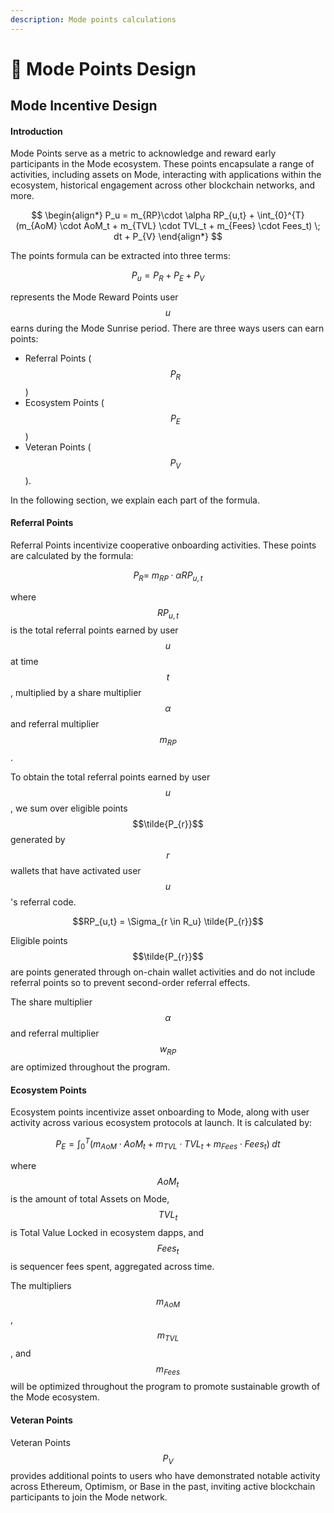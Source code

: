 ```yaml
---
description: Mode points calculations
---
```


# 🎯 Mode Points Design

## Mode Incentive Design <a href="#mode-incentive-design" id="mode-incentive-design"></a>

#### Introduction <a href="#introduction" id="introduction"></a>

Mode Points serve as a metric to acknowledge and reward early participants in the Mode ecosystem. These points encapsulate a range of activities, including assets on Mode, interacting with applications within the ecosystem, historical engagement across other blockchain networks, and more.

$$
\begin{align*} P_u = m_{RP}\cdot \alpha RP_{u,t} + \int_{0}^{T} (m_{AoM} \cdot AoM_t + m_{TVL} \cdot TVL_t + m_{Fees} \cdot Fees_t) \; dt + P_{V} \end{align*}
$$

The points formula can be extracted into three terms:

$$P_u = P_{R} + P_{E} + P_{V}$$

represents the Mode Reward Points user $$u$$ earns during the Mode Sunrise period. There are three ways users can earn points:

* Referral Points ($$P_{R}$$)
* Ecosystem Points ($$P_{E}$$)
* Veteran Points ($$P_{V}$$).

In the following section, we explain each part of the formula.

#### Referral Points

Referral Points incentivize cooperative onboarding activities. These points are calculated by the formula:

$$P_{R} = \;m_{RP}\cdot \alpha RP_{u,t}$$

where $$RP_{u,t}$$ is the total referral points earned by user $$u$$ at time $$t$$, multiplied by a share multiplier $$\alpha$$ and referral multiplier $$m_{RP}$$.

To obtain the total referral points earned by user $$u$$, we sum over eligible points $$\tilde{P_{r}}$$ generated by $$r$$ wallets that have activated user $$u$$'s referral code.

$$RP_{u,t} = \Sigma_{r \in R_u} \tilde{P_{r}}$$

Eligible points $$\tilde{P_{r}}$$ are points generated through on-chain wallet activities and do not include referral points so to prevent second-order referral effects.

The share multiplier $$\alpha$$ and referral multiplier $$w_{RP}$$ are optimized throughout the program.

#### Ecosystem Points

Ecosystem points incentivize asset onboarding to Mode, along with user activity across various ecosystem protocols at launch. It is calculated by:

$$P_{E} = \int_{0}^{T} (m_{AoM} \cdot AoM_t + m_{TVL} \cdot TVL_t + m_{Fees} \cdot Fees_t) \; dt$$

where $$AoM_t$$ is the amount of total Assets on Mode, $$TVL_t$$ is Total Value Locked in ecosystem dapps, and $$Fees_t$$ is sequencer fees spent, aggregated across time.

The multipliers $$m_{AoM}$$, $$m_{TVL}$$, and $$m_{Fees}$$ will be optimized throughout the program to promote sustainable growth of the Mode ecosystem.

#### Veteran Points

Veteran Points $$P_{V}$$ provides additional points to users who have demonstrated notable activity across Ethereum, Optimism, or Base in the past, inviting active blockchain participants to join the Mode network.
